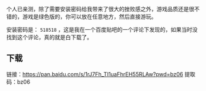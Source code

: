 个人已亲测，除了需要安装密码给我带来了很大的挫败感之外，游戏品质还是很不错的，游戏是绿色版的，你可以放在任意地方，然后直接游玩。

安装密码是： `518518` ，这是我在一个百度贴吧的一个评论下发现的，如果当时没找到这个评论，真的就是白下载了。


## 下载

链接：https://pan.baidu.com/s/1rJ7Fh_TI1uaFhrEH55RLAw?pwd=bz06 
提取码：bz06


